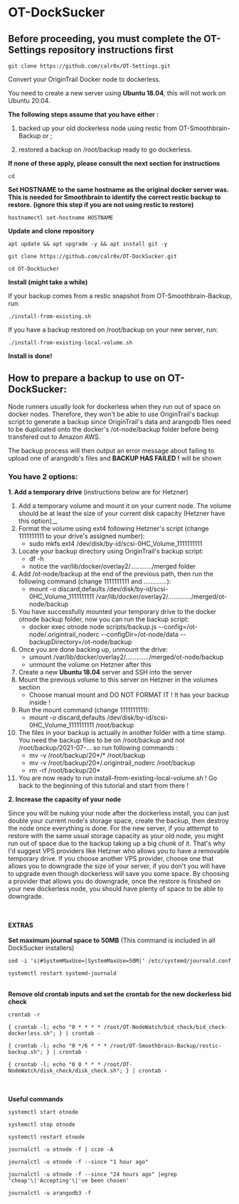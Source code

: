 # OT-DockSucker

## __Before proceeding, you must complete the OT-Settings repository instructions first__
```
git clone https://github.com/calr0x/OT-Settings.git
```

Convert your OriginTrail Docker node to dockerless.

You need to create a new server using __Ubuntu 18.04__, this will not work on Ubuntu 20.04.

__The following steps assume that you have either :__
1. backed up your old dockerless node using restic from OT-Smoothbrain-Backup or ;

2. restored a backup on /root/backup ready to go dockerless.

__If none of these apply, please consult the next section for instructions__

```
cd
```

__Set HOSTNAME to the same hostname as the original docker server was. This is needed for Smoothbrain to identify the correct restic backup to restore. (ignore this step if you are not using restic to restore)__
```
hostnamectl set-hostname HOSTNAME
```

__Update and clone repository__
```
apt update && apt upgrade -y && apt install git -y
```
```
git clone https://github.com/calr0x/OT-DockSucker.git
```
```
cd OT-DockSucker
```
__Install (might take a while)__

If your backup comes from a restic snapshot from OT-Smoothbrain-Backup, run:
```
./install-from-existing.sh
```
If you have a backup restored on /root/backup on your new server, run:
```
./install-from-existing-local-volume.sh
```
__Install is done!__

## __How to prepare a backup to use on OT-DockSucker:__

Node runners usually look for dockerless when they run out of space on docker nodes. Therefore, they won't be able to use OriginTrail's backup script to generate a backup since OriginTrail's data and arangodb files need to be duplicated onto the docker's /ot-node/backup folder before being transfered out to Amazon AWS. 

The backup process will then output an error message about failing to upload one of arangodb's files and __BACKUP HAS FAILED !__ will be shown

### __You have 2 options:__
__1. Add a temporary drive__ (instructions below are for Hetzner) 
1. Add a temporary volume and mount it on your current node. The volume should be at least the size of your current disk capacity (Hetzner have this option)__
2. Format the volume using ext4 following Hetzner's script (change 1111111111 to your drive's assigned number):
    - sudo mkfs.ext4 /dev/disk/by-id/scsi-0HC_Volume_1111111111
3. Locate your backup directory using OriginTrail's backup script:
    - df -h
    - notice the var/lib/docker/overlay2/............/merged folder
4. Add /ot-node/backup at the end of the previous path, then run the following command (change 1111111111 and .............):
    - mount -o discard,defaults /dev/disk/by-id/scsi-0HC_Volume_1111111111 /var/lib/docker/overlay2/............./merged/ot-node/backup
5. You have successfully mounted your temporary drive to the docker otnode backup folder, now you can run the backup script:
    - docker exec otnode node scripts/backup.js --config=/ot-node/.origintrail_noderc --configDir=/ot-node/data --backupDirectory=/ot-node/backup
6. Once you are done backing up, unmount the drive:
    - umount /var/lib/docker/overlay2/............./merged/ot-node/backup
    - unmount the volume on Hetzner after this
7. Create a new __Ubuntu 18.04__ server and SSH into the server
8. Mount the previous volume to this server on Hetzner in the volumes section
    - Choose manual mount and DO NOT FORMAT IT ! It has your backup inside !
9. Run the mount command (change 1111111111):
    - mount -o discard,defaults /dev/disk/by-id/scsi-0HC_Volume_1111111111 /root/backup
10. The files in your backup is actually in another folder with a time stamp. You need the backup files to be on /root/backup and not /root/backup/2021-07-... so run following commands :
    - mv -v /root/backup/20*/* /root/backup
    - mv -v /root/backup/20*/.origintrail_noderc /root/backup
    - rm -rf /root/backup/20*
11. You are now ready to run install-from-existing-local-volume.sh ! Go back to the beginning of this tutorial and start from there !

__2. Increase the capacity of your node__

Since you will be nuking your node after the dockerless install, you can just double your current node's storage space, create the backup, then destroy the node once everything is done. For the new server, if you atttempt to restore with the same usual storage capacity as your old node, you might run out of space due to the backup taking up a big chunk of it. That's why I'd suggest VPS providers like Hetzner who allows you to have a removable temporary drive. If you choose another VPS provider, choose one that allows you to downgrade the size of your server, if you don't you will have to upgrade even though dockerless will save you some space. By choosing a provider that allows you do downgrade, once the restore is finished on your new dockerless node, you should have plenty of space to be able to downgrade.

\
\
__EXTRAS__
\
\
__Set maximum journal space to 50MB__ (This command is included in all DockSucker installers)
```
sed -i 's|#SystemMaxUse=|SystemMaxUse=50M|' /etc/systemd/journald.conf
```
```
systemctl restart systemd-journald
```
\
__Remove old crontab inputs and set the crontab for the new dockerless bid check__
```
crontab -r
```
```
{ crontab -l; echo "0 * * * * /root/OT-NodeWatch/bid_check/bid_check-dockerless.sh"; } | crontab -
```
```
{ crontab -l; echo "0 */6 * * * /root/OT-Smoothbrain-Backup/restic-backup.sh"; } | crontab -
```
```
{ crontab -l; echo "0 0 * * * /root/OT-NodeWatch/disk_check/disk_check.sh"; } | crontab -
```
\
\
__Useful commands__
```
systemctl start otnode
```
```
systemctl stop otnode
```
```
systemctl restart otnode
```
```
journalctl -u otnode -f | ccze -A
```
```
journalctl -u otnode -f --since "1 hour ago"
```
```
journalctl -u otnode -f --since "24 hours ago" |egrep 'cheap'\|'Accepting'\|'ve been chosen'
```
```
journalctl -u arangodb3 -f
```
